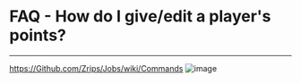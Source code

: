 # FAQ - How do I give/edit a player's points?

<topMenu>

---

<https://Github.com/Zrips/Jobs/wiki/Commands>
![image](https://user-images.Githubusercontent.com/28841349/149127652-853bfe09-1e9a-41cd-9155-6d71fa0bb96a.png)

